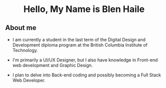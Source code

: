 

<h1 align="center">
  Hello, My Name is Blen Haile 
</h1>


<h2>About me</h2>

- I am currently a student in the last term of the Digital Design and Development diploma program at the British Columbia Institute of Technology.

- I'm primarily a UI/UX Designer, but I also have knowledge in Front-end web development and Graphic Design.

- I plan to delve into Back-end coding and possibly becoming a Full Stack Web Developer. 


<!--
**bhail300/bhail300** is a ✨ _special_ ✨ repository because its `README.md` (this file) appears on your GitHub profile.

Here are some ideas to get you started:

### Hi there 👋
- 🔭 I’m currently working on ...
- 🌱 I’m currently learning ...
- 👯 I’m looking to collaborate on ...
- 🤔 I’m looking for help with ...
- 💬 Ask me about ...
- 📫 How to reach me: ...
- 😄 Pronouns: ...
- ⚡ Fun fact: ...
-->
